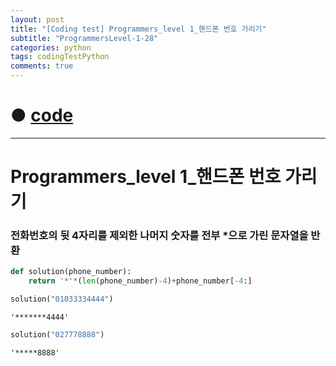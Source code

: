 ```yaml
---
layout: post
title: "[Coding test] Programmers_level 1_핸드폰 번호 가리기"
subtitle: "ProgrammersLevel-1-28"
categories: python
tags: codingTestPython
comments: true
---
```


# ● [code](https://github.com/JeongJaeyoung0/coding_test/blob/e9fa3807ff36f1e9aad5cb8d654cb869a70d078c/210713_Programmers_level%201_%ED%95%B8%EB%93%9C%ED%8F%B0%20%EB%B2%88%ED%98%B8%20%EA%B0%80%EB%A6%AC%EA%B8%B0.ipynb)

***

# Programmers_level 1_핸드폰 번호 가리기
### 전화번호의 뒷 4자리를 제외한 나머지 숫자를 전부 *으로 가린 문자열을 반환


```python
def solution(phone_number):
    return '*'*(len(phone_number)-4)+phone_number[-4:]
```


```python
solution("01033334444")
```




    '*******4444'




```python
solution("027778888")
```




    '*****8888'